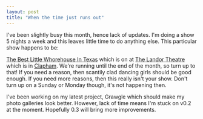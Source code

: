 ```yaml
---
layout: post
title: "When the time just runs out"
---
```

I've been slightly busy this month, hence lack of updates. I'm doing a show 5
nights a week and this leaves little time to do anything else. This particular
show happens to be:

[The Best Little Whorehouse In Texas][1] which is on at [The Landor
Theatre][2] which is in [Clapham][3]. We're running until the end of the
month, so turn up to that! If you need a reason, then scantily clad dancing
girls should be good enough. If you need more reasons, then this really isn't
your show. Don't turn up on a Sunday or Monday though, it's not happening
then.

I've been working on my latest project, Grawgle which should make my
photo galleries look better. However, lack of time means I'm stuck on v0.2 at
the moment. Hopefully 0.3 will bring more improvements.

   [1]: http://en.wikipedia.org/wiki/The_Best_Little_Whorehouse_in_Texas

   [2]: http://www.allinlondon.co.uk/clubs_bars/venue-2305.php

   [3]: http://maps.google.co.uk/maps?f=q&hl=en&q=sw9+9ph&ie=UTF8&ll=51.46632,-0.125763&spn=0.006283,0.014591&z=16&om=1

